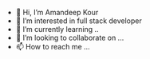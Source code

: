 - 👋 Hi, I’m Amandeep Kour
- 👀 I’m interested in full stack developer
- 🌱 I’m currently learning ..
- 💞️ I’m looking to collaborate on ...
- 📫 How to reach me ...

<!---
Kour-a/Kour-a is a ✨ special ✨ repository because its `README.md` (this file) appears on your GitHub profile.
You can click the Preview link to take a look at your changes.
--->
